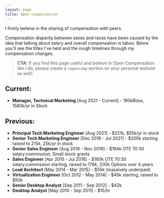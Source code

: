 ```yaml
---
layout: page
title: Open Compensation
---
```


I firmly believe in the sharing of compensation with peers. 

Compensation disparity between sexes and races have been caused by the idea that talking about salary and overall compensation is taboo. Below you'll see the titles I've held and the rough timelines through my compensation changes.

> **CTA:** If you find this page useful and believe in Open Compensation like I do, please create a `/opencomp` section on your personal website as well!

## Current: 

- **Manager, Technical Marketing** [Aug 2021 - Current] - $190k Base, 15% Bonus, ~$80k/yr in Stock

## Previous:

- **Principal Tech Marketing Engineer** [Aug 2021] - $221k, $55k/yr in stock
- **Senior Tech Marketing Engineer** [Dec 2019 - Jul 2021] - $205k starting raised to $215k, ~$25k/yr in stock
- **Senior Sales Engineer** [Aug 2016 - Nov 2019] - $194k OTE 70:30 salary:commission, Small stock grants
- **Sales Engineer** [Apr 2015 - Jul 2016] - $160k OTE 70:30 salary:commission starting, raised to $176k, ~$200k Options over 4 years
- **Lead Architect** [May 2014 - Mar 2015] - $55k (massively underpaid)
- **Virtualization Engineer** [Oct 2012 - May 2014] - $45k starting, raised to $50k
- **Senior Desktop Analyst** [Sep 2011 - Sep 2012] - $42k
- **Desktop Analyst** [May 2010 - Sep 2011] - $15/hr